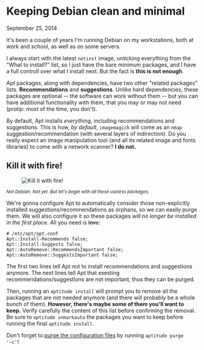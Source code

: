 Keeping Debian clean and minimal
================================
September 25, 2014

It's been a couple of years I'm running Debian on my workstations, both
at work and school, as well as on some servers.

I always start with the latest `netinst` image, unticking everything
from the "What to install?" list, so I just have the bare minimum
packages, and I have a full controll over what I install next. But the
fact is **this is not enough**.

Apt packages, along with dependencies, have two other "related packages"
lists. **Recommendations** and **suggestions**. Unlike hard
dependencies, these packages are optional -- the software can work
without them -- but you can have additional functionality with them,
that you may or may not need (protip: most of the time, you don't).

By default, Apt installs *everything*, including recommendations
and suggestions. This is how, *by default*, `imagemagick` will come as
an `nmap` suggestion/recommendation (with several layers of
indirection). Do you really expect an image manipulation tool (and all
its related image and fonts libraries) to come with a network scanner?
**I do not.**

Kill it with fire!
------------------

<figure class="left">
  <object data="http://i1.kym-cdn.com/photos/images/newsfeed/000/337/603/43f.gif">
    <object data="http://img.pandawhale.com/91787-kill-it-with-fire-gif-2mNC.gif">
      <object data="http://gifsec.com/wp-content/uploads/GIF/2014/03/GIF-Kill-it-with-fire.gif">
        <img alt="Kill it with fire!" src="https://val.codejam.info/public/gif/kill-it-with-fire.gif">
      </object>
    </object>
  </object>
</figure>

<small>*Not Debian. Not yet. But let's begin with all these useless
packages.*</small>

We're gonna configure Apt to automatically consider those
non-explicitly installed suggestions/recommendations as orphans, so we
can easily purge them. We will also configure it so these packages
*will no longer be installed in the first place*. All you need is
<del>love</del>:

```
# /etc/apt/apt.conf
Apt::Install-Recommends false;
Apt::Install-Suggests false;
Apt::AutoRemove::RecommendsImportant false;
Apt::AutoRemove::SuggestsImportant false;
```

The first two lines tell Apt not to install recommendations and
suggestions anymore. The next lines tell Apt that exesting
recommendations/suggestions are not important, thus they can be purged.

Then, running an `aptitude install` will prompt you to remove all the
packages that are not needed anymore (and there will probably be a whole
bunch of them). **However, there's maybe some of them you'll want to
keep.** Verify carefully the content of this list before confirming the
removal. Be sure to `aptitude unmarkauto` the packages you want to keep
before running the final `aptitude install`.

Don't forget to [purge the configuration files][purge] by running
`aptitude purge '~c'`!

[purge]: ../../2014/10/debian-recursive-purge.html
